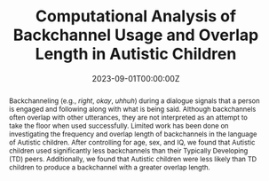 ---
title: "Computational Analysis of Backchannel Usage and Overlap Length in Autistic Children"
authors:
- Grace O. Lawley
- Peter A. Heeman
- Steven Bedrick
date: "2023-09-01T00:00:00Z"
doi: ""

# Schedule page publish date (NOT publication's date).
publishDate: ""

# Publication type.
# Legend: 0 = Uncategorized; 1 = Conference paper; 2 = Journal article;
# 3 = Preprint / Working Paper; 4 = Report; 5 = Book; 6 = Book section;
# 7 = Thesis; 8 = Patent
publication_types: ["1"]

# Publication name and optional abbreviated publication name.
publication: "In *Proceedings of the 24th Annual Meeting of the Special Interest Group on Discourse and Dialogue (SIGDIAL), Workshop on Connecting Multiple Disciplines to AI Techniques in Interaction-centric Autism Research and Diagnosis (ICARD)*"
publication_short: ""

abstract: "Backchanneling (e.g., *right*, *okay*, *uhhuh*) during a dialogue signals that a person is engaged and following along with what is being said. Although backchannels often overlap with other utterances, they are not interpreted as an attempt to take the floor when used successfully. Limited work has been done on investigating the frequency and overlap length of backchannels in the language of Autistic children. After controlling for age, sex, and IQ, we found that Autistic children used significantly less backchannels than their Typically Developing (TD) peers. Additionally, we found that Autistic children were less likely than TD children to produce a backchannel with a greater overlap length."

# Summary. An optional shortened abstract.
summary: 

tags:
featured: false

# links:
# - name: ""
#   url: ""
url_pdf: 
url_code: ''
url_dataset: ''
url_poster: ''
url_project: ''
url_slides: ''
url_source: ''
url_video: ''

projects: []

slides: ""
---